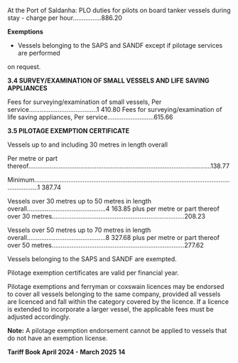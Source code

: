 At the Port of Saldanha:
PLO duties for pilots on board tanker vessels during stay - charge per hour…………….886.20

**Exemptions**

- Vessels belonging to the SAPS and SANDF except if pilotage services are performed

on request.

**3.4 SURVEY/EXAMINATION OF SMALL VESSELS AND LIFE**
**SAVING APPLIANCES**

Fees for surveying/examination of small vessels, Per service………………………………..1 410.80
Fees for surveying/examination of life saving appliances, Per service……………...........615.66

**3.5 PILOTAGE EXEMPTION CERTIFICATE**

Vessels up to and including 30 metres in length overall

Per metre or part thereof…………………………………………………………………………………………138.77

Minimum………………………………………………………………………………………….…………………..1 387.74

Vessels over 30 metres up to 50 metres in length overall……………………………………..4 163.85
plus
per metre or part thereof over 30 metres………………………………………………………………..208.23

Vessels over 50 metres up to 70 metres in length overall………………………………..…...8 327.68
plus
per metre or part thereof over 50 metres………………………………………………………………..277.62

Vessels belonging to the SAPS and SANDF are exempted.

Pilotage exemption certificates are valid per financial year.

Pilotage exemptions and ferryman or coxswain licences may be endorsed to cover all vessels belonging to the same company, provided all vessels are licenced and fall within the
category covered by the licence. If a licence is extended to incorporate a larger vessel, the
applicable fees must be adjusted accordingly.

**Note:** A pilotage exemption endorsement cannot be applied to vessels that do not have
an exemption license.

**Tariff Book April 2024 - March 2025** **14**